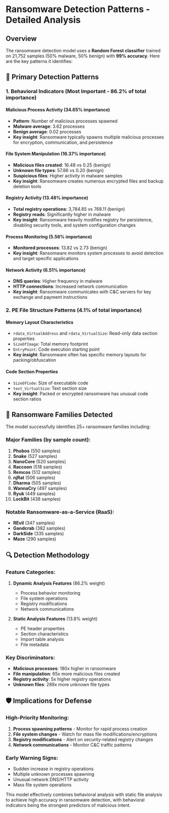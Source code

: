 # Ransomware Detection Patterns - Detailed Analysis

## Overview

The ransomware detection model uses a **Random Forest classifier** trained on 21,752 samples (50% malware, 50% benign) with **99% accuracy**. Here are the key patterns it identifies:

## 🎯 Primary Detection Patterns

### 1. **Behavioral Indicators (Most Important - 86.2% of total importance)**

#### **Malicious Process Activity** (34.65% importance)

- **Pattern**: Number of malicious processes spawned
- **Malware average**: 3.62 processes
- **Benign average**: 0.02 processes
- **Key insight**: Ransomware typically spawns multiple malicious processes for encryption, communication, and persistence

#### **File System Manipulation** (16.37% importance)

- **Malicious files created**: 16.48 vs 0.25 (benign)
- **Unknown file types**: 57.86 vs 0.20 (benign)
- **Suspicious files**: Higher activity in malware samples
- **Key insight**: Ransomware creates numerous encrypted files and backup deletion tools

#### **Registry Activity** (13.48% importance)

- **Total registry operations**: 3,784.85 vs 768.11 (benign)
- **Registry reads**: Significantly higher in malware
- **Key insight**: Ransomware heavily modifies registry for persistence, disabling security tools, and system configuration changes

#### **Process Monitoring** (5.56% importance)

- **Monitored processes**: 13.82 vs 2.73 (benign)
- **Key insight**: Ransomware monitors system processes to avoid detection and target specific applications

#### **Network Activity** (6.51% importance)

- **DNS queries**: Higher frequency in malware
- **HTTP connections**: Increased network communication
- **Key insight**: Ransomware communicates with C&C servers for key exchange and payment instructions

### 2. **PE File Structure Patterns** (4.1% of total importance)

#### **Memory Layout Characteristics**

- `rdata_VirtualAddress` and `rdata_VirtualSize`: Read-only data section properties
- `SizeOfImage`: Total memory footprint
- `EntryPoint`: Code execution starting point
- **Key insight**: Ransomware often has specific memory layouts for packing/obfuscation

#### **Code Section Properties**

- `SizeOfCode`: Size of executable code
- `text_VirtualSize`: Text section size
- **Key insight**: Packed or encrypted ransomware has unusual code section ratios

## 🦠 Ransomware Families Detected

The model successfully identifies 25+ ransomware families including:

### **Major Families** (by sample count):

1. **Phobos** (550 samples)
2. **Snake** (527 samples)
3. **NanoCore** (520 samples)
4. **Raccoon** (518 samples)
5. **Remcos** (512 samples)
6. **njRat** (506 samples)
7. **Dharma** (505 samples)
8. **WannaCry** (497 samples)
9. **Ryuk** (449 samples)
10. **LockBit** (438 samples)

### **Notable Ransomware-as-a-Service (RaaS)**:

- **REvil** (347 samples)
- **Gandcrab** (382 samples)
- **DarkSide** (335 samples)
- **Maze** (290 samples)

## 🔍 Detection Methodology

### **Feature Categories**:

1. **Dynamic Analysis Features** (86.2% weight)

   - Process behavior monitoring
   - File system operations
   - Registry modifications
   - Network communications

2. **Static Analysis Features** (13.8% weight)
   - PE header properties
   - Section characteristics
   - Import table analysis
   - File metadata

### **Key Discriminators**:

- **Malicious processes**: 180x higher in ransomware
- **File manipulation**: 65x more malicious files created
- **Registry activity**: 5x higher registry operations
- **Unknown files**: 289x more unknown file types

## 🛡️ Implications for Defense

### **High-Priority Monitoring**:

1. **Process spawning patterns** - Monitor for rapid process creation
2. **File system changes** - Watch for mass file modifications/encryptions
3. **Registry modifications** - Alert on security-related registry changes
4. **Network communications** - Monitor C&C traffic patterns

### **Early Warning Signs**:

- Sudden increase in registry operations
- Multiple unknown processes spawning
- Unusual network DNS/HTTP activity
- Mass file system operations

This model effectively combines behavioral analysis with static file analysis to achieve high accuracy in ransomware detection, with behavioral indicators being the strongest predictors of malicious intent.
